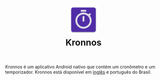 <h1 align="center">
	<img src="https://raw.githubusercontent.com/wandersonfelipegp13/kronnos/master/app/src/main/res/mipmap-hdpi/ic_launcher.png" alt="Kronnos" width="100">
  <br>
  Kronnos
  <br>
  <br>
</h1>

Kronnos é um aplicativo Android nativo que contém um cronômetro e um temporizador. Kronnos está disponível em <a href="https://github.com/wandersonfelipegp13/kronnos/blob/master/README.md">inglês</a> e português do Brasil.